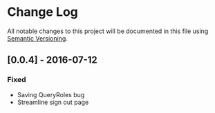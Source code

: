 # Change Log
All notable changes to this project will be documented in this file using [Semantic Versioning](http://semver.org/).


## [0.0.4] - 2016-07-12
### Fixed
- Saving QueryRoles  bug
- Streamline sign out page
